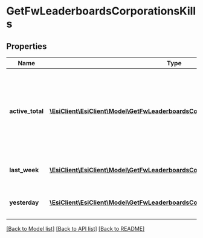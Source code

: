 # GetFwLeaderboardsCorporationsKills

## Properties
Name | Type | Description | Notes
------------ | ------------- | ------------- | -------------
**active_total** | [**\EsiClient\EsiClient\Model\GetFwLeaderboardsCorporationsActiveTotalActiveTotal[]**](GetFwLeaderboardsCorporationsActiveTotalActiveTotal.md) | Top 10 ranking of corporations active in faction warfare by total kills. A corporation is considered \&quot;active\&quot; if they have participated in faction warfare in the past 14 days. | 
**last_week** | [**\EsiClient\EsiClient\Model\GetFwLeaderboardsCorporationsLastWeekLastWeek[]**](GetFwLeaderboardsCorporationsLastWeekLastWeek.md) | Top 10 ranking of corporations by kills in the past week | 
**yesterday** | [**\EsiClient\EsiClient\Model\GetFwLeaderboardsCorporationsYesterdayYesterday[]**](GetFwLeaderboardsCorporationsYesterdayYesterday.md) | Top 10 ranking of corporations by kills in the past day | 

[[Back to Model list]](../README.md#documentation-for-models) [[Back to API list]](../README.md#documentation-for-api-endpoints) [[Back to README]](../README.md)


